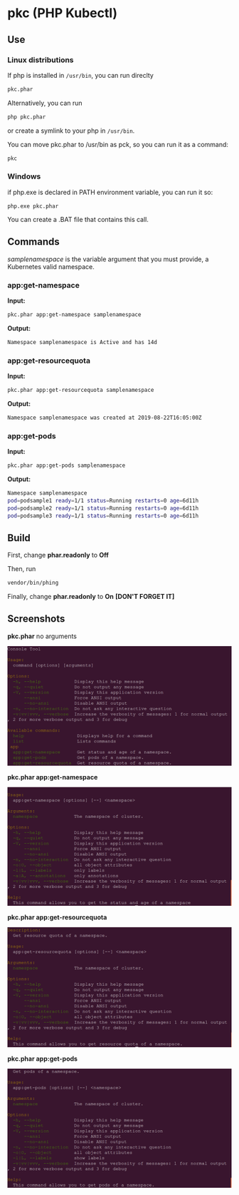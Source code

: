 # pkc (PHP Kubectl)

## Use

### Linux distributions

If php is installed in `/usr/bin`, you can run direclty

```bash
pkc.phar
```
Alternatively, you can run

```bash
php pkc.phar
```
or create a symlink to your php in `/usr/bin`.

You can move pkc.phar to /usr/bin as pck, so you can run it as a command:

```bash
pkc
```

### Windows

if php.exe is declared in PATH environment variable, you can run it so:

```
php.exe pkc.phar
```

You can create a .BAT file that contains this call.

## Commands 

*samplenamespace* is the variable argument that you must provide, a Kubernetes valid namespace.

### app:get-namespace

**Input:**

```bash
pkc.phar app:get-namespace samplenamespace
```
**Output:**

```bash
Namespace samplenamespace is Active and has 14d
```

### app:get-resourcequota

**Input:**

```bash
pkc.phar app:get-resourcequota samplenamespace
```
**Output:**

```bash
Namespace samplenamespace was created at 2019-08-22T16:05:00Z
```

### app:get-pods

**Input:**

```bash
pkc.phar app:get-pods samplenamespace
```
**Output:**

```bash
Namespace samplenamespace
pod=podsample1 ready=1/1 status=Running restarts=0 age=6d11h
pod=podsample2 ready=1/1 status=Running restarts=0 age=6d11h
pod=podsample3 ready=1/1 status=Running restarts=0 age=6d11h
```
  
## Build

First, change **phar.readonly** to **Off**

Then, run 

```bash
vendor/bin/phing
```

Finally, change **phar.readonly** to **On** **[DON'T FORGET IT]**

## Screenshots

**pkc.phar** no arguments

![pkc.phar](images/pkc01.png)

**pkc.phar app:get-namespace**

![pkc.phar](images/pkc02.png)

**pkc.phar app:get-resourcequota**

![pkc.phar](images/pkc03.png)

**pkc.phar app:get-pods**

![pkc.phar](images/pkc04.png)
